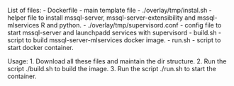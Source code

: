 List of files:
    - Dockerfile - main template file
    - ./overlay/tmp/instal.sh - helper file to install mssql-server, mssql-server-extensibility and mssql-mlservices R and python.
    - ./overlay/tmp/supervisord.conf - config file to start mssql-server and launchpadd services with supervisord
    - build.sh - script to build mssql-server-mlservices docker image.
    - run.sh - script to start docker container.

Usage:
    1. Download all these files and maintain the dir structure.
    2. Run the script ./build.sh to build the image.
    3. Run the script ./run.sh to start the container.
